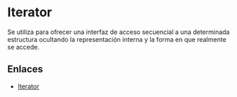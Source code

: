 # Iterator

Se utiliza para ofrecer una interfaz de acceso secuencial a una determinada estructura ocultando la representación interna 
y la forma en que realmente se accede.


## Enlaces
* [Iterator](https://es.wikipedia.org/wiki/Iterador_%28patr%C3%B3n_de_dise%C3%B1o%29)
